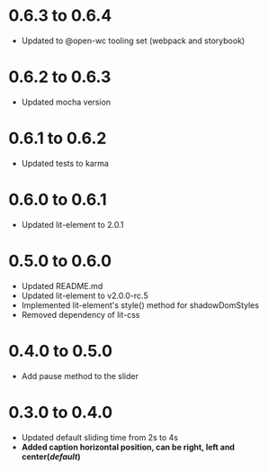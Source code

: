 # 0.6.3 to 0.6.4
* Updated to @open-wc tooling set (webpack and storybook)

# 0.6.2 to 0.6.3
* Updated mocha version

# 0.6.1 to 0.6.2
* Updated tests to karma

# 0.6.0 to 0.6.1
* Updated lit-element to 2.0.1

# 0.5.0 to 0.6.0
* Updated README.md
* Updated lit-element to v2.0.0-rc.5
* Implemented lit-element's style() method for shadowDomStyles
* Removed dependency of lit-css

# 0.4.0 to 0.5.0
* Add pause method to the slider

# 0.3.0 to 0.4.0
* Updated default sliding time from 2s to 4s
* **Added caption horizontal position, can be right, left and center(*default*)**
